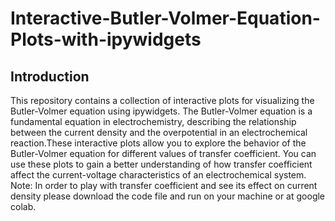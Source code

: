 # Interactive-Butler-Volmer-Equation-Plots-with-ipywidgets
## Introduction
This repository contains a collection of interactive plots for visualizing the Butler-Volmer equation using ipywidgets. The Butler-Volmer equation is a fundamental equation in electrochemistry, describing the relationship between the current density and the overpotential in an electrochemical reaction.These interactive plots allow you to explore the behavior of the Butler-Volmer equation for different values of transfer coefficient. You can use these plots to gain a better understanding of how transfer coefficient affect the current-voltage characteristics of an electrochemical system.
Note: In order to play with transfer coefficient and see its effect on current density please download the code file and run on your machine or at google colab.
